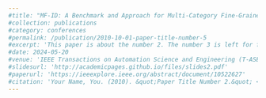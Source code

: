 ```yaml
---
#title: "MF-ID: A Benchmark and Approach for Multi-Category Fine-Grained Intrusion Detection"
#collection: publications
#category: conferences
#permalink: /publication/2010-10-01-paper-title-number-5
#excerpt: 'This paper is about the number 2. The number 3 is left for future work.'
#date: 2024-05-20
#venue: 'IEEE Transactions on Automation Science and Engineering (T-ASE)'
#slidesurl: 'http://academicpages.github.io/files/slides2.pdf'
#paperurl: 'https://ieeexplore.ieee.org/abstract/document/10522627'
#citation: 'Your Name, You. (2010). &quot;Paper Title Number 2.&quot; <i>Journal 1</i>. 1(2).'
---
```

